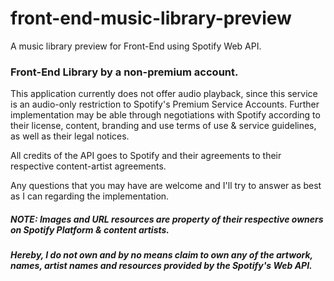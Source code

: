 # front-end-music-library-preview
A music library preview for Front-End using Spotify Web API.

### Front-End Library by a non-premium account.

This application currently does not offer audio playback, since this service is an audio-only restriction to Spotify's Premium Service Accounts.
Further implementation may be able through negotiations with Spotify according to their 
license, content, branding and use terms of use & service guidelines, as well as their
legal notices.

All credits of the API goes to Spotify and their agreements to their respective content-artist agreements.

Any questions that you may have are welcome and I'll try to answer as best as I can regarding the implementation.

##### NOTE: Images and URL resources are property of their respective owners on Spotify Platform & content artists.
##### Hereby, I do not own and by no means claim to own any of the artwork, names, artist names and resources provided by the Spotify's Web API.
